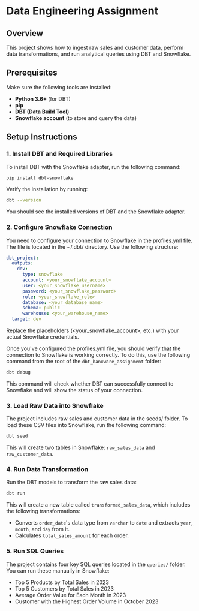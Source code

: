 # Data Engineering Assignment

## Overview

This project shows how to ingest raw sales and customer data, perform data transformations, and run analytical queries using DBT and Snowflake.

## Prerequisites

Make sure the following tools are installed:
- **Python 3.6+** (for DBT)
- **pip** 
- **DBT (Data Build Tool)**
- **Snowflake account** (to store and query the data)

## Setup Instructions

### 1. Install DBT and Required Libraries

To install DBT with the Snowflake adapter, run the following command:

```bash
pip install dbt-snowflake
```

Verify the installation by running:

```bash
dbt --version
```
You should see the installed versions of DBT and the Snowflake adapter.

### 2. Configure Snowflake Connection

You need to configure your connection to Snowflake in the profiles.yml file. The file is located in the ~/.dbt/ directory. Use the following structure:

```yaml
dbt_project:
  outputs:
    dev:
      type: snowflake
      account: <your_snowflake_account>
      user: <your_snowflake_username>
      password: <your_snowflake_password>
      role: <your_snowflake_role>
      database: <your_database_name>
      schema: public
      warehouse: <your_warehouse_name>
  target: dev
```

Replace the placeholders (<your_snowflake_account>, etc.) with your actual Snowflake credentials.

Once you've configured the profiles.yml file, you should verify that the connection to Snowflake is working correctly. To do this, use the following command from the root of the `dbt_banxware_assignment` folder:

```bash
dbt debug
```

This command will check whether DBT can successfully connect to Snowflake and will show the status of your connection.

### 3. Load Raw Data into Snowflake
The project includes raw sales and customer data in the seeds/ folder. To load these CSV files into Snowflake, run the following command:

```bash
dbt seed
```
This will create two tables in Snowflake: `raw_sales_data` and `raw_customer_data`.

### 4. Run Data Transformation
Run the DBT models to transform the raw sales data:

```bash
dbt run
```
This will create a new table called `transformed_sales_data`, which includes the following transformations:

- Converts `order_date`'s data type from `varchar` to `date` and extracts `year`, `month`, and `day` from it.
- Calculates `total_sales_amount` for each order.

### 5. Run SQL Queries
The project contains four key SQL queries located in the `queries/` folder. You can run these manually in Snowflake:

- Top 5 Products by Total Sales in 2023
- Top 5 Customers by Total Sales in 2023
- Average Order Value for Each Month in 2023
- Customer with the Highest Order Volume in October 2023
